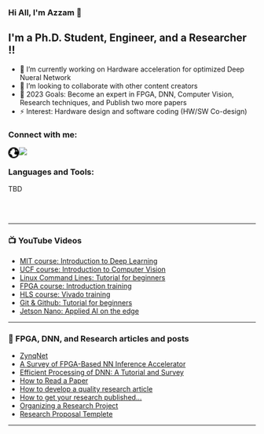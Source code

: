 ### Hi All, I'm Azzam 👋

## I'm a Ph.D. Student, Engineer, and a Researcher !!

- 🔭 I’m currently working on Hardware acceleration for optimized Deep Nueral Network  
- 👯 I’m looking to collaborate with other content creators
- 🥅 2023 Goals: Become an expert in FPGA, DNN, Computer Vision, Research techniques, and Publish two more papers
- ⚡ Interest: Hardware design and software coding (HW/SW Co-design) 


### Connect with me:

[<img align="left"  width="22px" src="https://raw.githubusercontent.com/iconic/open-iconic/master/svg/globe.svg" />][website]
[<img align="left"  width="22px" src="https://cdn.jsdelivr.net/npm/simple-icons@v3/icons/linkedin.svg" />][linkedin]
  
<br />

### Languages and Tools:

TBD

<br />
<br />

---

### 📺 YouTube Videos 

<!-- YOUTUBE:START -->
- [MIT course: Introduction to Deep Learning](https://www.youtube.com/playlist?list=PLtBw6njQRU-rwp5__7C0oIVt26ZgjG9NI)
- [UCF course: Introduction to Computer Vision](https://www.youtube.com/playlist?list=PLd3hlSJsX_Ikm5il1HgmDB_z62BeoikFX)
- [Linux Command Lines: Tutorial for beginners](https://www.youtube.com/playlist?list=PLS1QulWo1RIb9WVQGJ_vh-RQusbZgO_As)
- [FPGA course: Introduction training](https://www.youtube.com/playlist?list=PLo7bVbJhQ6qxesicBHQwSl4nYOMJO2CHw)
- [HLS course: Vivado training](https://www.youtube.com/playlist?list=PLo7bVbJhQ6qzK6ELKCm8H_WEzzcr5YXHC)
- [Git & Github: Tutorial for beginners](https://www.youtube.com/playlist?list=PLeo1K3hjS3usJuxZZUBdjAcilgfQHkRzW)
- [Jetson Nano: Applied AI on the edge](https://www.youtube.com/playlist?list=PLeo1K3hjS3usJuxZZUBdjAcilgfQHkRzW)
<!-- YOUTUBE:END -->

---

### 📕 FPGA, DNN, and Research articles and posts

<!-- BLOG-POST-LIST:START -->
- [ZynqNet](https://github.com/dgschwend/zynqnet/blob/master/zynqnet_report.pdf)
- [A Survey of FPGA-Based NN Inference Accelerator](https://arxiv.org/pdf/1712.08934.pdf)
- [Efficient Processing of DNN: A Tutorial and Survey](https://www.rle.mit.edu/eems/wp-content/uploads/2017/11/2017_pieee_dnn.pdf)
- [How to Read a Paper](https://web.stanford.edu/class/cs245/readings/how-to-read-a-paper.pdf)
- [How to develop a quality research article](https://reader.elsevier.com/reader/sd/pii/S0268401221001195?token=8422AA019005983F04BC92B9D67AD7EBC05A95F2C78F367A9F1FC429B7EF03681FBA16596AECA0D1B3089EA741A946AA&originRegion=us-east-1&originCreation=20220112082659)
- [How to get your research published…](https://www.elsevier.com/?a=91173)
- [Organizing a Research Project](https://twp.duke.edu/sites/twp.duke.edu/files/file-attachments/research_project.pdf)
- [Research Proposal Templete](https://faculty.ksu.edu.sa/sites/default/files/ccis_rp_template_dec2017.pdf)
<!-- BLOG-POST-LIST:END -->

---

</details>

[website]: https://azzam.page
[linkedin]: https://www.linkedin.com/in/azzamabdulrahman/
